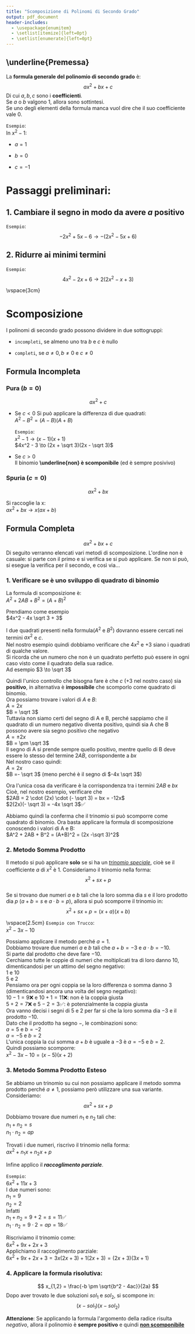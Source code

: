 ```yaml
---
title: "Scomposizione di Polinomi di Secondo Grado"
output: pdf_document
header-includes:
  - \usepackage{enumitem}
  - \setlist[itemize]{left=0pt}
  - \setlist[enumerate]{left=0pt}
---
```



## \underline{Premessa}
La **formula generale del polinomio di secondo grado** è:
$$ax^2 + bx + c$$
 Di cui $a, b, c$ sono i **coefficienti**.  
 Se $a$ o $b$ valgono 1, allora sono sottintesi.  
 Se uno degli elementi della formula manca vuol dire che il suo coefficiente vale 0.

`Esempio`:   
In $x^2 - 1$:

- $a = 1$

- $b = 0$

- $c = -1$

# Passaggi preliminari:

## 1. Cambiare il segno in modo da avere $a$ positivo
`Esempio`:
$$-2x^2 + 5x - 6 \to -(2x^2 - 5x + 6)$$

## 2. Ridurre ai minimi termini
`Esempio`:
$$4x^2 - 2x + 6 \to 2(2x^2 - x + 3)$$

\vspace{3cm}

# Scomposizione

I polinomi di secondo grado possono dividere in due sottogruppi:

- `incompleti`, se almeno uno tra $b$ e $c$ è nullo

- `completi`, se $a \neq 0, b \neq 0$ e $c \neq 0$


## Formula Incompleta
### Pura ($b=0$)
$$ax^2 + c$$
- Se $c < 0$
    Si può applicare la differenza di due quadrati:  
    $A^2 - B^2 = (A-B)(A+B)$

  `Esempio`:  
    $x^2 - 1 \to (x -1)(x + 1)$  
    $4x^2 - 3 \to (2x + \sqrt 3)(2x - \sqrt 3)$

- Se $c > 0$  
    Il binomio **\underline{non} è scomponibile** (ed è sempre posivivo)

### Spuria ($c = 0$)
$$ax^2 + bx$$

Si raccoglie la x:  
$ax^2 + bx \to x(ax +b)$



## Formula Completa
$$ax^2 + bx + c$$
Di seguito verranno elencati vari metodi di scomposizione. L'ordine non è casuale: si parte con il primo e si verifica se si può applicare. Se non si può, si esegue la verifica per il secondo, e così via...

### 1. Verificare se è uno sviluppo di quadrato di binomio
La formula di scomposizione è:  
$A^2 + 2AB + B^2 = (A + B)^2$

Prendiamo come esempio  
$4x^2 - 4x \sqrt 3 + 3$

I due quadrati presenti nella formula($A^2$ e $B^2$) dovranno essere cercati nei termini $ax^2$ e $c$.  
Nel nostro esempio quindi dobbiamo verificare che $4x^2$ e $+3$ siano i quadrati di qualche valore.  
Si ricorda che un numero che non è un quadrato perfetto può essere in ogni caso visto come il quadrato della sua radice.  
Ad esempio $3 \to \sqrt 3$

Quindi l'unico controllo che bisogna fare è che $c$ ($+3$ nel nostro caso) sia **positivo**, in alternativa è **impossibile** che scomporlo come quadrato di binomio.  
Ora possiamo trovare i valori di $A$ e $B$:  
$A = 2x$  
$B = \sqrt 3$  
Tuttavia non siamo certi del segno di A e B, perché sappiamo che il quadrato di un numero negativo diventa positivo, quindi sia A che B possono avere sia segno positivo che negativo  
$A = \pm 2x$   
$B = \pm \sqrt 3$  
Il segno di A si prende sempre quello positivo, mentre quello di B deve essere lo stesso del termine $2AB$, corrispondente a $bx$  
Nel nostro caso quindi:  
$A = 2x$   
$B =- \sqrt 3$ (meno perché è il segno di $-4x \sqrt 3$)  

Ora l'unica cosa da verificare è la corrispondenza tra i termini $2AB$ e $bx$
Cioè, nel nostro esempio, verificare che  
$2AB = 2 \cdot (2x) \cdot (- \sqrt 3) = bx = -12x$  
$2(2x)(- \sqrt 3) = -4x \sqrt 3$✅

Abbiamo quindi la conferma che il trinomio si può scomporre come quadrato di binomio. Ora basta applicare la formula di scomposizione conoscendo i valori di A e B:  
$A^2 + 2AB + B^2 = (A+B)^2 = (2x -\sqrt 3)^2$

### 2. Metodo Somma Prodotto
Il metodo si può applicare **solo** se si ha un <u>*trinomio speciale*</u>, cioè se il coefficiente $a$ di $x^2$ è 1. Consideriamo il trinomio nella forma:
$$x^2 + sx + p$$  
Se si trovano due numeri $a$ e $b$ tali che la loro somma dia $s$ e il loro prodotto dia $p$ ($a + b = s$ e $a \cdot b = p$), allora si può scomporre il trinomio in:  
$$x^2 + sx + p = (x + a)(x + b)$$

\vspace{2.5cm}
`Esempio con Trucco`:  
$x^2 -3x - 10$

Possiamo applicare il metodo perché $a=1$.  
Dobbiamo trovare due numeri $a$ e $b$ tali che $a+b = -3$ e $a \cdot b = -10$.  
Si parte dal prodotto che deve fare $-10$.  
Cerchiamo tutte le coppie di numeri che moltiplicati tra di loro danno $10$, dimenticandosi per un attimo del segno negativo:  
$1$ e $10$  
$5$ e $2$  
Pensiamo ora per ogni coppia se la loro differenza o somma danno $3$ (dimenticandosi ancora una volta del segno negativo):  
$10 - 1 = 9$❌ e $10+1 = 11$❌: non è la coppia giusta  
$5 + 2 = 7$❌ e $5-2 = 3$✅: è potenzialmente la coppia giusta  
Ora vanno decisi i segni di $5$ e $2$ per far si che la loro somma dia $-3$ e il prodotto $-10$.  
Dato che il prodotto ha segno $-$, le combinazioni sono:  
$a=5$ e $b = -2$  
$a=-5$ e $b = 2$  
L'unica coppia la cui somma $a+b$ è uguale a $-3$ è $a=-5$ e $b = 2$.  
Quindi possiamo scomporre:  
$x^2 -3x - 10 = (x - 5)(x + 2)$

### 3. Metodo Somma Prodotto Esteso
Se abbiamo un trinomio su cui non possiamo applicare il metodo somma prodotto perché $a \neq 1$, possiamo però utilizzare una sua variante.  
Consideriamo:  
$$ax^2 + sx + p$$

Dobbiamo trovare due numeri $n_1$ e $n_2$ tali che:  
$n_1 + n_2 = s$  
$n_1 \cdot n_2 = ap$

Trovati i due numeri, riscrivo il trinomio nella forma:  
$ax^2 + n_1x + n_2x + p$

Infine applico il ***raccoglimento parziale***.

`Esempio`:  
$6x^2 + 11x+ 3$    
I due numeri sono:  
$n_1 = 9$  
$n_2 = 2$  
Infatti  
$n_1 + n_2 = 9 + 2 = s = 11$✅  
$n_1 \cdot n_2 = 9 \cdot 2 = ap = 18$✅

Riscriviamo il trinomio come:  
$6x^2 + 9x + 2x + 3$  
Applichiamo il raccoglimento parziale:  
$6x^2 + 9x + 2x + 3 = 3x(2x + 3) + 1(2x+3) = (2x +3)(3x +1)$  

### 4. Applicare la formula risolutiva:
$$
x_{1,2} = \frac{-b \pm \sqrt{b^2 - 4ac}}{2a}
$$
Dopo aver trovato le due soluzioni $sol_1$ e $sol_2$, si scompone in:  
$$
(x - sol_1)(x - sol_2) 
$$

**Attenzione**:
Se applicando la formula l'argomento della radice risulta *negativo*, allora il polinomio è **sempre positivo** e quindi <u>**non scomponibile**</u>





